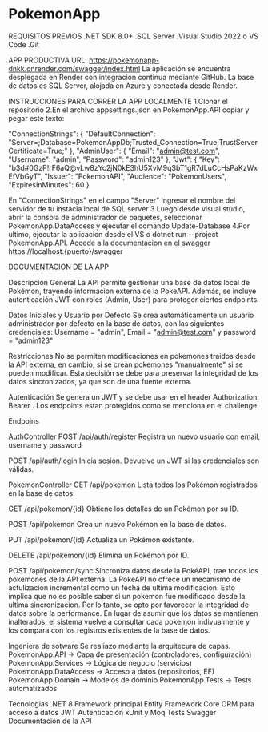 # PokemonApp
REQUISITOS PREVIOS
.NET SDK 8.0+
.SQL Server
.Visual Studio 2022 o VS Code
.Git

APP PRODUCTIVA
URL: https://pokemonapp-dnkk.onrender.com/swagger/index.html
La aplicación se encuentra desplegada en Render con integración continua mediante GitHub.
La base de datos es SQL Server, alojada en Azure y conectada desde Render.

INSTRUCCIONES PARA CORRER LA APP LOCALMENTE
1.Clonar el repositorio
2.En el archivo appsettings.json en PokemonApp.API copiar y pegar este texto:
 
 "ConnectionStrings": {
    "DefaultConnection": "Server=;Database=PokemonAppDb;Trusted_Connection=True;TrustServerCertificate=True;"
  },
  "AdminUser": {
    "Email": "admin@test.com",
    "Username": "admin",
    "Password": "admin123"
  },
  "Jwt": {
    "Key": "b3d#0GzP!rF6aQ@vLw8zYc2jN0kE3hU5XvM9qSbT1gR7dLuCcHsPaKzWxEfVbGyT",
    "Issuer": "PokemonAPI",
    "Audience": "PokemonUsers",
    "ExpiresInMinutes": 60
  }
  
En "ConnectionStrings" en el campo "Server" ingresar el nombre del servidor de tu instacia local de SQL server
3.Luego desde visual studio, abrir la consola de administrador de paquetes, seleccionar PokemonApp.DataAccess y ejecutar el comando Update-Database
4.Por ultimo, ejecutar la aplicacion desde el VS o dotnet run --project PokemonApp.API. Accede a la documentacion en el swagger https://localhost:{puerto}/swagger

DOCUMENTACION DE LA APP

Descripción General
La API permite gestionar una base de datos local de Pokémon, trayendo informacion externa de la PokeAPI. Además, se incluye autenticación JWT con roles (Admin, User) para proteger ciertos endpoints.

Datos Iniciales y Usuario por Defecto
Se crea automáticamente un usuario administrador por defecto en la base de datos, con las siguientes credenciales: 
Username = "admin", Email = "admin@test.com" y password = "admin123"

Restricciones
No se permiten modificaciones en pokemones traidos desde la API externa, en cambio, si se crean pokemones "manualmente" si se pueden modificar. 
Esta decisión se debe para preservar la integridad de los datos sincronizados, ya que son de una fuente externa.

Autenticación
Se genera un JWT y se debe usar en el header Authorization: Bearer <token>.
Los endpoints estan protegidos como se menciona en el challenge.

Endpoins

AuthController
POST /api/auth/register
Registra un nuevo usuario con email, username y password

POST /api/auth/login
Inicia sesión. Devuelve un JWT si las credenciales son válidas.

PokemonController
GET /api/pokemon
Lista todos los Pokémon registrados en la base de datos.

GET /api/pokemon/{id}
Obtiene los detalles de un Pokémon por su ID.

POST /api/pokemon
Crea un nuevo Pokémon en la base de datos.

PUT /api/pokemon/{id}
Actualiza un Pokémon existente.

DELETE /api/pokemon/{id}
Elimina un Pokémon por ID.

POST /api/pokemon/sync
Sincroniza datos desde la PokéAPI, trae todos los pokemones de la API externa.
La PokeAPI no ofrece un mecanismo de actulizacion incremental como un fecha de ultima modificacion. Esto implica que no es posible saber si un pokemon fue modificado desde la ultima sincronizacion.
Por lo tanto, se opto por favorecer la integridad de datos sobre la performance. En lugar de asumir que los datos se mantienen inalterados, el sistema vuelve a consultar cada pokemon indivualmente y los compara con los registros existentes de la base de datos.


Ingeniera de sotware
Se realiazo mediante la arquitecura de capas. 
PokemonApp.API -> Capa de presentación (controladores, configuración)
PokemonApp.Services -> Lógica de negocio (servicios)
PokemonApp.DataAccess -> Acceso a datos (repositorios, EF)
PokemonApp.Domain -> Modelos de dominio
PokemonApp.Tests -> Tests automatizados

Tecnologias
.NET 8	Framework principal
Entity Framework Core	ORM para acceso a datos
JWT	Autenticación
xUnit y Moq	Tests
Swagger	Documentación de la API
